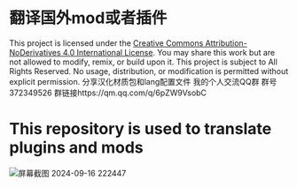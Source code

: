 # 翻译国外mod或者插件
This project is licensed under the [Creative Commons Attribution-NoDerivatives 4.0 International License](https://creativecommons.org/licenses/by-nd/4.0/).
You may share this work but are not allowed to modify, remix, or build upon it.
This project is subject to All Rights Reserved. No usage, distribution, or modification is permitted without explicit permission.
分享汉化材质包和lang配置文件
我的个人交流QQ群
群号372349526
群链接https://qm.qq.com/q/6pZW9VsobC
# This repository is used to translate plugins and mods


![屏幕截图 2024-09-16 222447](https://github.com/user-attachments/assets/c7150019-a508-4ac3-8411-0417e3af50d4)
